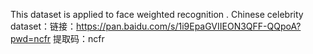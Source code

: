 This dataset is applied to face weighted recognition .
Chinese celebrity dataset：链接：https://pan.baidu.com/s/1i9EpaGVIIEON3QFF-QQpoA?pwd=ncfr 
提取码：ncfr 
